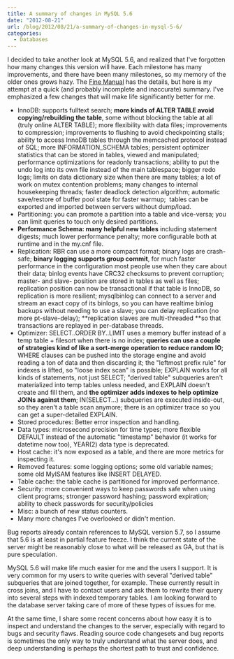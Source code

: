 ```yaml
---
title: A summary of changes in MySQL 5.6
date: "2012-08-21"
url: /blog/2012/08/21/a-summary-of-changes-in-mysql-5-6/
categories:
  - Databases
---
```

I decided to take another look at MySQL 5.6, and realized that I've forgotten how many changes this version will have. Each milestone has many improvements, and there have been many milestones, so my memory of the older ones grows hazy. 
The [Fine Manual][1] has the details, but here is my attempt at a quick (and probably incomplete and inaccurate) summary. I've emphasized a few changes that will make life significantly better for me. 

*   InnoDB: supports fulltext search; **more kinds of ALTER TABLE avoid copying/rebuilding the table**, some without blocking the table at all (truly online ALTER TABLE); more flexibility with data files; improvements to compression; improvements to flushing to avoid checkpointing stalls; ability to access InnoDB tables through the memcached protocol instead of SQL; more INFORMATION_SCHEMA tables; persistent optimizer statistics that can be stored in tables, viewed and manipulated; performance optimizations for readonly transactions; ability to put the undo log into its own file instead of the main tablespace; bigger redo logs; limits on data dictionary size when there are many tables; a lot of work on mutex contention problems; many changes to internal housekeeping threads; faster deadlock detection algorithm; automatic save/restore of buffer pool state for faster warmup;  tables can be exported and imported between servers without dump/load.
*   Partitioning: you can promote a partition into a table and vice-versa; you can limit queries to touch only desired partitions.
*   **Performance Schema: many helpful new tables** including statement digests; much lower performance penalty; more configurable both at runtime and in the my.cnf file.
*   Replication: RBR can use a more compact format; binary logs are crash-safe; **binary logging supports group commit**, for much faster performance in the configuration most people use when they care about their data; binlog events have CRC32 checksums to prevent corruption; master- and slave- position are stored in tables as well as files; replication position can now be transactional if that table is InnoDB, so replication is more resilient; mysqlbinlog can connect to a server and stream an exact copy of its binlogs, so you can have realtime binlog backups without needing to use a slave; you can delay replication (no more pt-slave-delay); **replication slaves are multi-threaded **so that transactions are replayed in per-database threads.
*   Optimizer: SELECT..ORDER BY..LIMIT uses a memory buffer instead of a temp table + filesort when there is no index; **queries can use a couple of strategies kind of like a sort-merge operation to reduce random IO**; WHERE clauses can be pushed into the storage engine and avoid reading a ton of data and then discarding it; the "leftmost prefix rule" for indexes is lifted, so "loose index scan" is possible; EXPLAIN works for all kinds of statements, not just SELECT; "derived table" subqueries aren't materialized into temp tables unless needed, and EXPLAIN doesn't create and fill them, and **the optimizer adds indexes to help optimize JOINs against them**; IN(SELECT...) subqueries are executed inside-out, so they aren't a table scan anymore; there is an optimizer trace so you can get a super-detailed EXPLAIN.
*   Stored procedures: Better error inspection and handling.
*   Data types: microsecond precision for time types; more flexible DEFAULT instead of the automatic "timestamp" behavior (it works for datetime now too), YEAR(2) data type is deprecated.
*   Host cache: it's now exposed as a table, and there are more metrics for inspecting it.
*   Removed features: some logging options; some old variable names; some old MyISAM features like INSERT DELAYED.
*   Table cache: the table cache is partitioned for improved performance.
*   Security: more convenient ways to keep passwords safe when using client programs; stronger password hashing; password expiration; ability to check passwords for security/policies
*   Misc: a bunch of new status counters.
*   Many more changes I've overlooked or didn't mention.

Bug reports already contain references to MySQL version 5.7, so I assume that 5.6 is at least in partial feature freeze. I think the current state of the server might be reasonably close to what will be released as GA, but that is pure speculation. 

MySQL 5.6 will make life much easier for me and the users I support. It is very common for my users to write queries with several "derived table" subqueries that are joined together, for example. These currently result in cross joins, and I have to contact users and ask them to rewrite their query into several steps with indexed temporary tables. I am looking forward to the database server taking care of more of these types of issues for me. 

At the same time, I share some recent concerns about how easy it is to inspect and understand the changes to the server, especially with regard to bugs and security flaws. Reading source code changesets and bug reports is sometimes the only way to truly understand what the server does, and deep understanding is perhaps the shortest path to trust and confidence.

[1]: http://dev.mysql.com/doc/refman/5.6/en/
